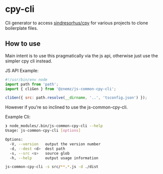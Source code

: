# cpy-cli

Cli generator to access [sindresorhus/cpy](https://github.com/sindresorhus/cpy) for various projects to clone boilerplate files.

## How to use

Main intent is to use this pragmatically via the js api, otherwise just use the simpler cpy cli instead.

JS API Example:

```js
#!/usr/bin/env node
import path from 'path';
import { cliGen } from '@znemz/js-common-cpy-cli';

cliGen({ src: path.resolve(__dirname, '..', 'tsconfig.json') });
```

However if you're so inclined to use the js-common-cpy-cli.

Example Cli:

```sh
❯ node_modules/.bin/js-common-cpy-cli --help
Usage: js-common-cpy-cli [options]

Options:
  -V, --version   output the version number
  -d, --dest <d>  dest path
  -s, --src <s>   source glob
  -h, --help      output usage information
```

```sh
js-common-cpy-cli -s src/**.*.js -d ./dist
```
